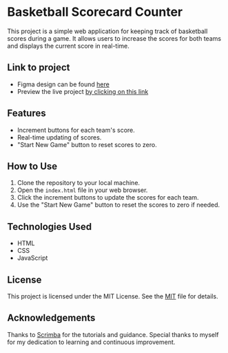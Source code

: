# Basketball Scorecard Counter

This project is a simple web application for keeping track of basketball scores during a game. It allows users to increase the scores for both teams and displays the current score in real-time. 

## Link to project

- Figma design can be found [here](https://www.figma.com/file/0baEWmLOnaf4TjSfVKtstw/Basketball-Scoreboard?type=design&node-id=0%3A1&mode=design&t=KaMef0tT1zgphl1T-1)
- Preview the live project [by clicking on this link](https://blessingojediran.github.io/Basketball-Scoreboard/)

## Features

- Increment buttons for each team's score.
- Real-time updating of scores.
- "Start New Game" button to reset scores to zero.

  

## How to Use

1. Clone the repository to your local machine.
2. Open the `index.html` file in your web browser.
3. Click the increment buttons to update the scores for each team.
4. Use the "Start New Game" button to reset the scores to zero if needed.

## Technologies Used

- HTML
- CSS
- JavaScript

## License

This project is licensed under the MIT License. See the [MIT](https://github.com/BlessingOjediran/Basketball-Scoreboard/blob/e832e47de8e26c39ba370a46a500006c4f84a9e3/LICENSE) file for details.

## Acknowledgements

Thanks to [Scrimba](https://scrimba.com) for the tutorials and guidance.
Special thanks to myself for my dedication to learning and continuous improvement.
